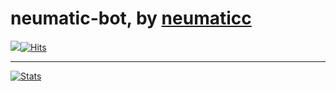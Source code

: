 # neumatic-bot, by [neumaticc](https://github.com/neumaticc)
[![](https://komarev.com/ghpvc/?username=neumatic-bot)](https://git.io/J3aw0)[![Hits](https://hits.seeyoufarm.com/api/count/incr/badge.svg?url=https%3A%2F%2Fgithub.com%2Fneumatic-bot%2Fneumatic-bot&count_bg=%230274B4&title_bg=%23515151&icon=&icon_color=%23E7E7E7&title=hits&edge_flat=false)](https://git.io/J3aw0)
***
[![Stats](https://github-readme-stats.vercel.app/api?username=neumatic-bot&theme=midnight-purple)](https://git.io/J3aw0)
